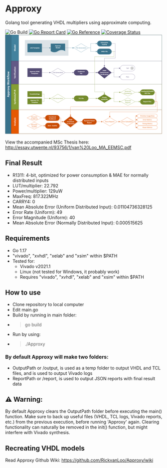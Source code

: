 # Approxy
Golang tool generating VHDL multipliers using approximate computing. 

![Go Build](https://github.com/RickvanLoo/approxy/actions/workflows/go.yml/badge.svg)
[![Go Report Card](https://goreportcard.com/badge/github.com/RickvanLoo/Approxy?style=flat-square)](https://goreportcard.com/report/github.com/RickvanLoo/Approxy)
[![Go Reference](https://pkg.go.dev/badge/github.com/RickvanLoo/Approxy.svg)](https://pkg.go.dev/github.com/RickvanLoo/Approxy)
[![Coverage Status](https://coveralls.io/repos/github/RickvanLoo/Approxy/badge.svg)](https://coveralls.io/github/RickvanLoo/Approxy)
![Approxy Workflow](approxy.png)

View the accompanied MSc Thesis here: http://essay.utwente.nl/93756/1/van%20Loo_MA_EEMSC.pdf

## Final Result
- R1311: 4-bit, optimized for power consumption & MAE for normally distributed inputs
- LUT/multiplier: 22.792
- Power/multiplier: 129uW
- MaxFreq: 817.322MHz
- CARRY4: 0
- Mean Absolute Error (Uniform Distributed Input): 0.01104736328125
- Error Rate (Uniform): 49
- Error Magnitude (Uniform): 40
- Mean Absolute Error (Normally Distributed Input): 0.000515625

## Requirements
- Go 1.17
- "vivado", "xvhdl", "xelab" and "xsim" within $PATH
- Tested for:
    - Vivado v2021.1
    - Linux (not tested for Windows, it probably work)
    - Requires "vivado", "xvhdl", "xelab" and "xsim" within $PATH


## How to use
- Clone repository to local computer
- Edit main.go
- Build by running in main folder:
- >go build
- Run by using:
- >./Approxy

### By default Approxy will make two folders:
- OutputPath or /output, is used as a temp folder to output VHDL and TCL files, and is used to output Vivado logs
- ReportPath or /report, is used to output JSON reports with final result data

## :warning: Warning: 
By default Approxy clears the OutputPath folder before executing the main() function. Make sure to back up useful files (VHDL, TCL logs, Vivado reports, etc.) from the previous execution, before running 'Approxy' again. Clearing functionality can naturally be removed in the init() function, but might interfere with Vivado synthesis.

## Recreating VHDL models
Read Approxy Github Wiki: https://github.com/RickvanLoo/Approxy/wiki
